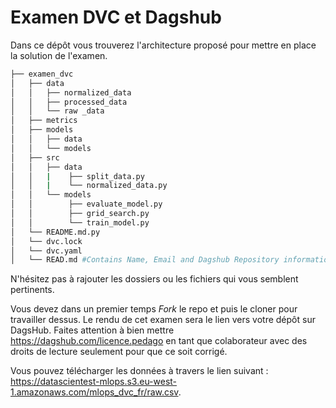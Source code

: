 # Examen DVC et Dagshub
Dans ce dépôt vous trouverez l'architecture proposé pour mettre en place la solution de l'examen. 

```bash       
├── examen_dvc          
│   ├── data
│   │   ├── normalized_data      
│   │   ├── processed_data      
│   │   └── raw _data      
│   ├── metrics       
│   ├── models      
│   │   ├── data      
│   │   └── models        
│   ├── src
│   │   ├── data
│   │   |    ├── split_data.py      
│   │   |    └── normalized_data.py     
│   │   └── models
│   │        ├── evaluate_model.py
│   │        ├── grid_search.py    
│   │        └── train_model.py       
│   └── README.md.py
│   └── dvc.lock
│   └── dvc.yaml
│   └── READ.md #Contains Name, Email and Dagshub Repository information       
```
N'hésitez pas à rajouter les dossiers ou les fichiers qui vous semblent pertinents.

Vous devez dans un premier temps *Fork* le repo et puis le cloner pour travailler dessus. Le rendu de cet examen sera le lien vers votre dépôt sur DagsHub. Faites attention à bien mettre https://dagshub.com/licence.pedago en tant que colaborateur avec des droits de lecture seulement pour que ce soit corrigé.

Vous pouvez télécharger les données à travers le lien suivant : https://datascientest-mlops.s3.eu-west-1.amazonaws.com/mlops_dvc_fr/raw.csv.
